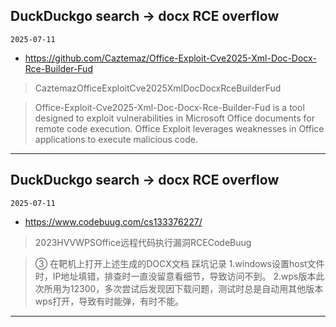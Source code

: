 ## DuckDuckgo search -> docx RCE overflow
`2025-07-11`

* https://github.com/Caztemaz/Office-Exploit-Cve2025-Xml-Doc-Docx-Rce-Builder-Fud

<blockquote>
 CaztemazOfficeExploitCve2025XmlDocDocxRceBuilderFud
</blockquote>
<blockquote>
Office-Exploit-Cve2025-Xml-Doc-Docx-Rce-Builder-Fud is a tool designed to exploit vulnerabilities in Microsoft Office documents for remote code execution. Office Exploit leverages weaknesses in Office applications to execute malicious code.
</blockquote>

---

## DuckDuckgo search -> docx RCE overflow
`2025-07-11`

* https://www.codebuug.com/cs133376227/

<blockquote>
 2023HVVWPSOffice远程代码执行漏洞RCECodeBuug
</blockquote>
<blockquote>
③ 在靶机上打开上述生成的DOCX文档 踩坑记录 1.windows设置host文件时，IP地址填错，排查时一直没留意看细节，导致访问不到。 2.wps版本此次所用为12300，多次尝试后发现因下载问题，测试时总是自动用其他版本wps打开，导致有时能弹，有时不能。
</blockquote>

---

